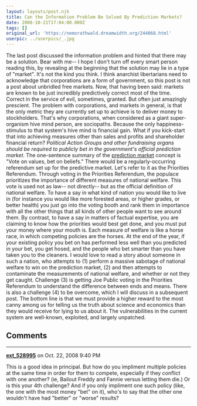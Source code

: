 ```yaml
---
layout: layouts/post.njk
title: Can the Information Problem Be Solved By Prediction Markets?
date: 2008-10-21T17:04:00.000Z
tags: []
original_url: 'https://nemorathwald.dreamwidth.org/244068.html'
userpic: ../userpics/_.jpg
---
```

The last post discussed the information problem and hinted that there may be a solution. Bear with me-- I hope I don't turn off every smart person reading this, by revealing at the beginning that the solution may lie in a type of "market". It's not the kind you think. I think anarchist libertarians need to acknowledge that corporations are a form of government, so this post is not a post about unbridled free markets. Now, that having been said: markets are known to be just incredibly predictively correct most of the time. Correct in the service of evil, sometimes, granted. But often just amazingly prescient. The problem with corporations, and markets in general, is that the only metric they are currently set up to achieve is to deliver money to stockholders. That's why corporations, when considered as a giant super-organism hive mind person, are sociopaths. Because the only happiness-stimulus to that system's hive mind is financial gain. What if you kick-start that into achieving measures other than sales and profits and shareholder financial return? _Political Action Groups and other fundraising organs should be required to publicly bet in the government's official prediction market._ The one-sentence summary of the [prediction market](http://hanson.gmu.edu/futarchy.html) concept is "Vote on values, bet on beliefs." There would be a regularly-occurring referendum set up for the predictive market. Let's refer to it as the Priorities Referendum. Through voting in the Priorities Referendum, the populace prioritizes the importance of different measures of national welfare. This vote is used not as law-- not directly-- but as the official definition of national welfare. To have a say in what kind of nation you would like to live in (for instance you would like more forested areas, or higher grades, or better health) you just go into the voting booth and rank them in importance with all the other things that all kinds of other people want to see around them. By contrast, to have a say in matters of factual expertise, you are claiming to know how the priorities would best get done, and you must put your money where your mouth is. Each measure of welfare is like a horse race, in which competing policies are the horses. At the end of the year, if your existing policy you bet on has performed less well than you predicted in your bet, you get hosed, and the people who bet smarter than you have taken you to the cleaners. I would love to read a story about someone in such a nation, who attempts to (1) perform a massive sabotage of national welfare to win on the prediction market, (2) and then attempts to contaminate the measurements of national welfare, and whether or not they get caught. Challenge (3) is getting Joe Public voting in the Priorities Referendum to understand the difference between ends and means. There is also a challenge (4) to be overcome, which I will discuss in a subsequent post. The bottom line is that we must provide a higher reward to the most canny among us for telling us the truth about science and economics than they would receive for lying to us about it. The vulnerabilities in the current system are well-known, exploited, and largely unpatched.

## Comments

---

**[ext_528995](https://www.dreamwidth.org/users/ext_528995)** on Oct. 22, 2008 9:40 PM

This is a good idea in principal. But how do you impliment multiple policies at the same time in order for them to compete, especially if they conflict with one another? (ie, Bailout Freddy and Fannie versus letting them die.) Or is this your 4th challenge? And if you only impliment one such policy (like, the one with the most money "bet" on it), who's to say that the other one wouldn't have had "better" or "worse" results?
